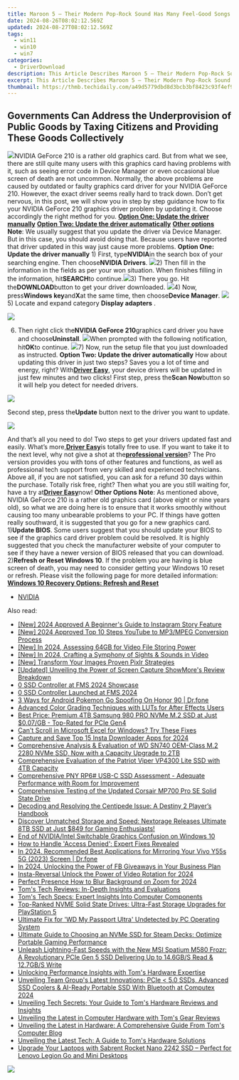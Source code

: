 ```yaml
---
title: Maroon 5 – Their Modern Pop-Rock Sound Has Many Feel-Good Songs Such as Sunday Morning and the Classic This Love.
date: 2024-08-26T08:02:12.569Z
updated: 2024-08-27T08:02:12.569Z
tags:
  - win11
  - win10
  - win7
categories:
  - DriverDownload
description: This Article Describes Maroon 5 – Their Modern Pop-Rock Sound Has Many Feel-Good Songs Such as Sunday Morning and the Classic This Love.
excerpt: This Article Describes Maroon 5 – Their Modern Pop-Rock Sound Has Many Feel-Good Songs Such as Sunday Morning and the Classic This Love.
thumbnail: https://thmb.techidaily.com/a49d5779dbd8d3bcb3bf8423c93f4ef941ba145d1cb34757b006a9b7dc8bcdff.jpeg
---
```


## Governments Can Address the Underprovision of Public Goods by Taxing Citizens and Providing These Goods Collectively

![](https://images.drivereasy.com/wp-content/uploads/2017/01/img_58805a8f5c151.png)NVIDIA GeForce 210 is a rather old graphics card. But from what we see, there are still quite many users with this graphics card having problems with it, such as seeing error code in Device Manager or even occasional blue screen of death are not uncommon. Normally, the above problems are caused by outdated or faulty graphics card driver for your NVIDIA GeForce 210\. However, the exact driver seems really hard to track down. Don’t get nervous, in this post, we will show you in step by step guidance how to fix your NVIDIA GeForce 210 graphics driver problem by updating it. Choose accordingly the right method for you. [**Option One: Update the driver manually**](https://tools.techidaily.com/drivereasy/download/) [**Option Two: Update the driver automatically**](https://tools.techidaily.com/drivereasy/download/) [**Other options**](https://tools.techidaily.com/drivereasy/download/) **Note**: We usually suggest that you update the driver via Device Manager. But in this case, you should avoid doing that. Because users have reported that driver updated in this way just cause more problems.   **Option One: Update the driver manually** 1) First, type**NVIDIA**in the search box of your searching engine. Then choose**NVIDIA Drivers**. ![](https://images.drivereasy.com/wp-content/uploads/2017/01/img_588064470ed8a.png)2) Then fill in the information in the fields as per your won situation. When finishes filling in the information, hit**SEARCH**to continue.![](https://images.drivereasy.com/wp-content/uploads/2017/01/img_588064aea6fc3.png)3) There you go. Hit the**DOWNLOAD**button to get your driver downloaded. ![](https://images.drivereasy.com/wp-content/uploads/2017/01/img_588064d8b7982.png)4) Now, press**Windows key**and**X**at the same time, then choose**Device Manager**. ![](https://images.drivereasy.com/wp-content/uploads/2017/01/img_586b799d15ed0.png) 5)  Locate and expand category **Display adapters** .

![](https://images.drivereasy.com/wp-content/uploads/2017/01/img_5880674cc0d03.png)

6) Then right click the**NVIDIA GeForce 210**graphics card driver you have and choose**Uninstall**. ![](https://images.drivereasy.com/wp-content/uploads/2017/01/img_5880677fce3e1.png)When prompted with the following notification, hit**OK**to continue. ![](https://images.drivereasy.com/wp-content/uploads/2017/01/img_588067d0d7eb3.png)7) Now, run the setup file that you just downloaded as instructed.   **Option Two: Update the driver automatically** How about updating this driver in just two steps? Saves you a lot of time and energy, right? With[**Driver Easy**](https://tools.techidaily.com/drivereasy/download/), your device drivers will be updated in just few minutes and two clicks! First step, press the**Scan Now**button so it will help you detect for needed drivers.

![](https://images.drivereasy.com/wp-content/uploads/2017/04/img_58e8a76451b83.png)

 Second step, press the**Update** button next to the driver you want to update.

![](https://images.drivereasy.com/wp-content/uploads/2017/04/img_58e8a75c9f05d.jpg)

And that’s all you need to do! Two steps to get your drivers updated fast and easily. What’s more,[**Driver Easy**](https://tools.techidaily.com/drivereasy/download/)is totally free to use. If you want to take it to the next level, why not give a shot at the[**professional version**](https://tools.techidaily.com/drivereasy/download/)? The Pro version provides you with tons of other features and functions, as well as professional tech support from very skilled and experienced technicians. Above all, if you are not satisfied, you can ask for a refund 30 days within the purchase. Totally risk free, right? Then what you are you still waiting for, have a try at[**Driver Easy**](https://tools.techidaily.com/drivereasy/download/)now!   **Other Options** **Note**: As mentioned above, NVIDIA GeForce 210 is a rather old graphics card (above eight or nine years old), so what we are doing here is to ensure that it works smoothly without causing too many unbearable problems to your PC. If things have gotten really southward, it is suggested that you go for a new graphics card. 1)**Update BIOS**. Some users suggest that you should update your BIOS to see if the graphics card driver problem could be resolved. It is highly suggested that you check the manufacturer website of your computer to see if they have a newer version of BIOS released that you can download. 2)**Refresh or Reset Windows 10**. If the problem you are having is blue screen of death, you may need to consider getting your Windows 10 reset or refresh. Please visit the following page for more detailed information: [**Windows 10 Recovery Options: Refresh and Reset**](https://tools.techidaily.com/drivereasy/download/)

* [NVIDIA](https://tools.techidaily.com/drivereasy/download/)

<ins class="adsbygoogle"
     style="display:block"
     data-ad-format="autorelaxed"
     data-ad-client="ca-pub-7571918770474297"
     data-ad-slot="1223367746"></ins>



<ins class="adsbygoogle"
     style="display:block"
     data-ad-client="ca-pub-7571918770474297"
     data-ad-slot="8358498916"
     data-ad-format="auto"
     data-full-width-responsive="true"></ins>

<span class="atpl-alsoreadstyle">Also read:</span>
<div><ul>
<li><a href="https://instagram-video-recordings.techidaily.com/new-2024-approved-a-beginners-guide-to-instagram-story-feature/"><u>[New] 2024 Approved  A Beginner's Guide to Instagram Story Feature</u></a></li>
<li><a href="https://fox-direct.techidaily.com/new-2024-approved-top-10-steps-youtube-to-mp3mpeg-conversion-process/"><u>[New] 2024 Approved  Top 10 Steps  YouTube to MP3/MPEG Conversion Process</u></a></li>
<li><a href="https://vp-tips.techidaily.com/new-in-2024-assessing-64gb-for-video-file-storing-power/"><u>[New] In 2024, Assessing 64GB for Video File Storing Power</u></a></li>
<li><a href="https://fox-http.techidaily.com/new-in-2024-crafting-a-symphony-of-sights-and-sounds-in-video/"><u>[New] In 2024, Crafting a Symphony of Sights & Sounds in Video</u></a></li>
<li><a href="https://fox-helps.techidaily.com/new-transform-your-images-proven-pixlr-strategies/"><u>[New] Transform Your Images  Proven Pixlr Strategies</u></a></li>
<li><a href="https://remote-screen-capture.techidaily.com/updated-unveiling-the-power-of-screen-capture-showmores-review-breakdown/"><u>[Updated] Unveiling the Power of Screen Capture  ShowMore's Review Breakdown</u></a></li>
<li><a href="https://hardware-help.techidaily.com/0-ssd-controller-at-fms-2024-showcase/"><u>0 SSD Controller at FMS 2024 Showcase</u></a></li>
<li><a href="https://hardware-help.techidaily.com/0-ssd-controller-launched-at-fms-2024/"><u>0 SSD Controller Launched at FMS 2024</u></a></li>
<li><a href="https://pokemon-go-android.techidaily.com/3-ways-for-android-pokemon-go-spoofing-on-honor-90-drfone-by-drfone-virtual-android/"><u>3 Ways for Android Pokemon Go Spoofing On Honor 90 | Dr.fone</u></a></li>
<li><a href="https://extra-hints.techidaily.com/advanced-color-grading-techniques-with-luts-for-after-effects-users/"><u>Advanced Color Grading Techniques with LUTs for After Effects Users</u></a></li>
<li><a href="https://hardware-help.techidaily.com/best-price-premium-4tb-samsung-980-pro-nvme-m2-ssd-at-just-007gb-top-rated-for-pcie-gen4/"><u>Best Price: Premium 4TB Samsung 980 PRO NVMe M.2 SSD at Just $0.07/GB - Top-Rated for PCIe Gen4</u></a></li>
<li><a href="https://win11-tips.techidaily.com/cant-scroll-in-microsoft-excel-for-windows-try-these-fixes/"><u>Can't Scroll in Microsoft Excel for Windows? Try These Fixes</u></a></li>
<li><a href="https://instagram-clips.techidaily.com/capture-and-save-top-15-insta-downloader-apps-for-2024/"><u>Capture and Save  Top 15 Insta Downloader Apps for 2024</u></a></li>
<li><a href="https://hardware-help.techidaily.com/comprehensive-analysis-and-evaluation-of-wd-sn740-oem-class-m2-2280-nvme-ssd-now-with-a-capacity-upgrade-to-2tb/"><u>Comprehensive Analysis & Evaluation of WD SN740 OEM-Class M.2 2280 NVMe SSD, Now with a Capacity Upgrade to 2TB</u></a></li>
<li><a href="https://hardware-help.techidaily.com/comprehensive-evaluation-of-the-patriot-viper-vp4300-lite-ssd-with-4tb-capacity/"><u>Comprehensive Evaluation of the Patriot Viper VP4300 Lite SSD with 4TB Capacity</u></a></li>
<li><a href="https://hardware-help.techidaily.com/comprehensive-pny-rp6-usb-c-ssd-assessment-adequate-performance-with-room-for-improvement/"><u>Comprehensive PNY RP6# USB-C SSD Assessment - Adequate Performance with Room for Improvement</u></a></li>
<li><a href="https://hardware-help.techidaily.com/comprehensive-testing-of-the-updated-corsair-mp700-pro-se-solid-state-drive/"><u>Comprehensive Testing of the Updated Corsair MP700 Pro SE Solid State Drive</u></a></li>
<li><a href="https://win-blog.techidaily.com/decoding-and-resolving-the-centipede-issue-a-destiny-2-players-handbook/"><u>Decoding and Resolving the Centipede Issue: A Destiny 2 Player’s Handbook</u></a></li>
<li><a href="https://hardware-help.techidaily.com/discover-unmatched-storage-and-speed-nextorage-releases-ultimate-8tb-ssd-at-just-849-for-gaming-enthusiasts/"><u>Discover Unmatched Storage and Speed: Nextorage Releases Ultimate 8TB SSD at Just $849 for Gaming Enthusiasts!</u></a></li>
<li><a href="https://network-issues.techidaily.com/end-of-nvidiaintel-switchable-graphics-confusion-on-windows-10/"><u>End of NVIDIA/Intel Switchable Graphics Confusion on Windows 10</u></a></li>
<li><a href="https://common-error.techidaily.com/how-to-handle-access-denied-expert-fixes-revealed/"><u>How to Handle 'Access Denied': Expert Fixes Revealed</u></a></li>
<li><a href="https://screen-mirror.techidaily.com/in-2024-recommended-best-applications-for-mirroring-your-vivo-y55s-5g-2023-screen-drfone-by-drfone-android/"><u>In 2024, Recommended Best Applications for Mirroring Your Vivo Y55s 5G (2023) Screen | Dr.fone</u></a></li>
<li><a href="https://some-approaches.techidaily.com/in-2024-unlocking-the-power-of-fb-giveaways-in-your-business-plan/"><u>In 2024, Unlocking the Power of FB Giveaways in Your Business Plan</u></a></li>
<li><a href="https://instagram-clips.techidaily.com/insta-reversal-unlock-the-power-of-video-rotation-for-2024/"><u>Insta-Reversal  Unlock the Power of Video Rotation for 2024</u></a></li>
<li><a href="https://screen-sharing-recording.techidaily.com/perfect-presence-how-to-blur-background-on-zoom-for-2024/"><u>Perfect Presence  How to Blur Background on Zoom for 2024</u></a></li>
<li><a href="https://hardware-help.techidaily.com/toms-tech-reviews-in-depth-insights-and-evaluations/"><u>Tom's Tech Reviews: In-Depth Insights and Evaluations</u></a></li>
<li><a href="https://hardware-help.techidaily.com/toms-tech-specs-expert-insights-into-computer-components/"><u>Tom's Tech Specs: Expert Insights Into Computer Components</u></a></li>
<li><a href="https://hardware-help.techidaily.com/top-ranked-nvme-solid-state-drives-ultra-fast-storage-upgrades-for-playstation-5/"><u>Top-Ranked NVME Solid State Drives: Ultra-Fast Storage Upgrades for PlayStation 5</u></a></li>
<li><a href="https://win-howtos.techidaily.com/ultimate-fix-for-wd-my-passport-ultra-undetected-by-pc-operating-system/"><u>Ultimate Fix for 'WD My Passport Ultra' Undetected by PC Operating System</u></a></li>
<li><a href="https://hardware-help.techidaily.com/ultimate-guide-to-choosing-an-nvme-ssd-for-steam-decks-optimize-portable-gaming-performance/"><u>Ultimate Guide to Choosing an NVMe SSD for Steam Decks: Optimize Portable Gaming Performance</u></a></li>
<li><a href="https://hardware-help.techidaily.com/unleash-lightning-fast-speeds-with-the-new-msi-spatium-m580-frozr-a-revolutionary-pcie-gen-5-ssd-delivering-up-to-146gbs-read-and-127gbs-write/"><u>Unleash Lightning-Fast Speeds with the New MSI Spatium M580 Frozr: A Revolutionary PCIe Gen 5 SSD Delivering Up to 14.6GB/S Read & 12.7GB/S Write</u></a></li>
<li><a href="https://hardware-help.techidaily.com/unlocking-performance-insights-with-toms-hardware-expertise/"><u>Unlocking Performance Insights with Tom's Hardware Expertise</u></a></li>
<li><a href="https://hardware-help.techidaily.com/unveiling-team-groups-latest-innovations-pcie-(-50-ssds-advanced-ssd-coolers-and-ai-ready-portable-ssd-with-bluetooth-at-computex-2024/"><u>Unveiling Team Group's Latest Innovations: PCIe < 5.0 SSDs, Advanced SSD Coolers & AI-Ready Portable SSD With Bluetooth at Computex 2024</u></a></li>
<li><a href="https://hardware-help.techidaily.com/unveiling-tech-secrets-your-guide-to-toms-hardware-reviews-and-insights/"><u>Unveiling Tech Secrets: Your Guide to Tom's Hardware Reviews and Insights</u></a></li>
<li><a href="https://hardware-help.techidaily.com/unveiling-the-latest-in-computer-hardware-with-toms-gear-reviews/"><u>Unveiling the Latest in Computer Hardware with Tom's Gear Reviews</u></a></li>
<li><a href="https://hardware-help.techidaily.com/unveiling-the-latest-in-hardware-a-comprehensive-guide-from-toms-computer-blog/"><u>Unveiling the Latest in Hardware: A Comprehensive Guide From Tom's Computer Blog</u></a></li>
<li><a href="https://hardware-help.techidaily.com/unveiling-the-latest-tech-a-guide-to-toms-hardware-solutions/"><u>Unveiling the Latest Tech: A Guide to Tom's Hardware Solutions</u></a></li>
<li><a href="https://hardware-help.techidaily.com/upgrade-your-laptops-with-sabrent-rocket-nano-2242-ssd-perfect-for-lenovo-legion-go-and-mini-desktops/"><u>Upgrade Your Laptops with Sabrent Rocket Nano 2242 SSD – Perfect for Lenovo Legion Go and Mini Desktops</u></a></li>
</ul></div>

<!-- affiliate ads begin -->
<a href="https://estore.macxdvd.com/order/checkout.php?PRODS=4526659&QTY=1&AFFILIATE=108875&CART=1"><img src="https://www.macxdvd.com/affiliate/new-banner/vcp-500x500.jpg" border="0"></a>
<!-- affiliate ads end -->